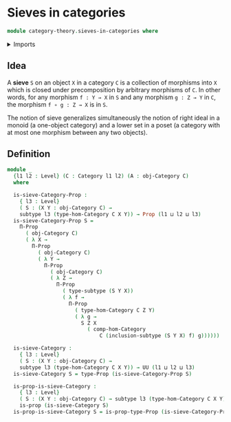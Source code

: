 # Sieves in categories

```agda
module category-theory.sieves-in-categories where
```

<details><summary>Imports</summary>

```agda
open import category-theory.categories

open import foundation.propositions
open import foundation.subtypes
open import foundation.universe-levels
```

</details>

## Idea

A **sieve** `S` on an object `X` in a category `C` is a collection of morphisms
into `X` which is closed under precomposition by arbitrary morphisms of `C`. In
other words, for any morphism `f : Y → X` in `S` and any morphism `g : Z → Y` in
`C`, the morphism `f ∘ g : Z → X` is in `S`.

The notion of sieve generalizes simultaneously the notion of right ideal in a
monoid (a one-object category) and a lower set in a poset (a category with at
most one morphism between any two objects).

## Definition

```agda
module _
  {l1 l2 : Level} (C : Category l1 l2) (A : obj-Category C)
  where

  is-sieve-Category-Prop :
    { l3 : Level}
    ( S : (X Y : obj-Category C) →
    subtype l3 (type-hom-Category C X Y)) → Prop (l1 ⊔ l2 ⊔ l3)
  is-sieve-Category-Prop S =
    Π-Prop
      ( obj-Category C)
      ( λ X →
        Π-Prop
          ( obj-Category C)
          ( λ Y →
            Π-Prop
              ( obj-Category C)
              ( λ Z →
                Π-Prop
                  ( type-subtype (S Y X))
                  ( λ f →
                    Π-Prop
                      ( type-hom-Category C Z Y)
                      ( λ g →
                        S Z X
                          ( comp-hom-Category
                              C (inclusion-subtype (S Y X) f) g))))))

  is-sieve-Category :
    { l3 : Level}
    ( S : (X Y : obj-Category C) →
    subtype l3 (type-hom-Category C X Y)) → UU (l1 ⊔ l2 ⊔ l3)
  is-sieve-Category S = type-Prop (is-sieve-Category-Prop S)

  is-prop-is-sieve-Category :
    { l3 : Level}
    ( S : (X Y : obj-Category C) → subtype l3 (type-hom-Category C X Y)) →
    is-prop (is-sieve-Category S)
  is-prop-is-sieve-Category S = is-prop-type-Prop (is-sieve-Category-Prop S)
```
